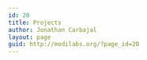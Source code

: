 ```yaml
---
id: 20
title: Projects
author: Jonathan Carbajal
layout: page
guid: http://modilabs.org/?page_id=20
---
```

